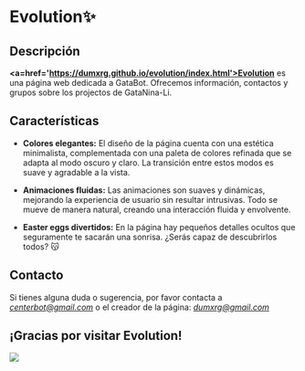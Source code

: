 # Evolution✨

## Descripción

**<a=href='https://dumxrg.github.io/evolution/index.html'>Evolution</a>** es una página web dedicada a GataBot. Ofrecemos información, contactos y grupos sobre los projectos de GataNina-Li.

## Características

- **Colores elegantes:** El diseño de la página cuenta con una estética minimalista, complementada con una paleta de colores refinada que se adapta al modo oscuro y claro. La transición entre estos modos es suave y agradable a la vista.

- **Animaciones fluidas:** Las animaciones son suaves y dinámicas, mejorando la experiencia de usuario sin resultar intrusivas. Todo se mueve de manera natural, creando una interacción fluida y envolvente.

- **Easter eggs divertidos:** En la página hay pequeños detalles ocultos que seguramente te sacarán una sonrisa. ¿Serás capaz de descubrirlos todos? 😽


## Contacto

Si tienes alguna duda o sugerencia, por favor contacta a <i>centerbot@gmail.com</i> o el creador de la página: <i>dumxrg@gmail.com</i>

¡Gracias por visitar Evolution!<br>
-------------------------------------------
<img src="https://media-hosting.imagekit.io//5e2c7d0836f7477a/Captura%20de%20pantalla%20(7).png?Expires=1836676714&Key-Pair-Id=K2ZIVPTIP2VGHC&Signature=HgYFZUo6do7LmY6cHPMrgM0ZDvfLo6DsWNEIIJhdWSUsCbHMgwoURClGtqBdXr6-7HTQD3ezr6qStteY0uEXMlrCJuYdmocEe8fxDjbWJqEZDcLhAv3ZkYVUrw31BHYnDSg4C54RlieSnu8qeUOdcxhrPcj2zqdG7Ris2M0SvfWzmJXNfFszl43DvV7gXDV558UGxCRuQ~ZPTjPQEBQyzOiXUcDbYsD-yNt76t~ucoseD-Ld1EzihxgdNY3mBblPsFWIWSDQXDP83Jy4oDTt1xb3xq7XN1Vm-24Zjgu4xLmLXfWnBmxDebu5ck9M159XcwKjxq~1~EnJEbZnPhe5Ug__">
